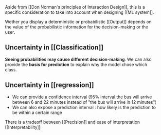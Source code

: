 Aside from [[Don Norman's principles of Interaction Design]], this is a specific consideration to take into account when designing [[ML system]]. 

Wether you display a deterministic or probabilistic [[Output]] depends on the value of the probabilistic information for the decision-making or the user. 

## Uncertainty in [[Classification]]

**Seeing probabilities may cause different decision-making**. We can also provide the **basis for prediction** to explain why the model chose which class. 

## Uncertainty in [[regression]]

* We can provide a confidence interval (95% interval the bus will arrive between 6 and 22 minutes instead of "the bus will arrive in 12 minutes")
* We can also expose a prediction interval : how likely is the prediction to be within a certain range 

There is a tradeoff between [[Precision]] and ease of interpretation [[Interpretability]]

